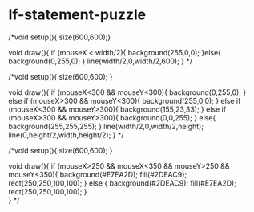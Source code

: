 # If-statement-puzzle
/*void setup(){
  size(600,600);}
  
void draw(){
  if (mouseX < width/2){
    background(255,0,0);
  }else{
  background(0,255,0);
}
line(width/2,0,width/2,600);
}
*/

/*void setup(){
  size(600,600);
}

void draw(){
  if (mouseX<300 && mouseY<300){
    background(0,255,0);
  }
  else if (mouseX>300 && mouseY<300){
    background(255,0,0);
  }
  else if (mouseX<300 && mouseY>300){
    background(155,23,33);
  }
  else if (mouseX>300 && mouseY>300){
    background(0,0,255);
  }
  else{
    background(255,255,255);
  }
  line(width/2,0,width/2,height);
  line(0,height/2,width,height/2);
}
*/

/*void setup(){
  size(600,600);
}

void draw(){
  if (mouseX>250 && mouseX<350 && mouseY>250 && mouseY<350){
    background(#E7EA2D);
    fill(#2DEAC9);
    rect(250,250,100,100);
  }
  else {
    background(#2DEAC9);
    fill(#E7EA2D);
    rect(250,250,100,100);
  }  
  }
*/
